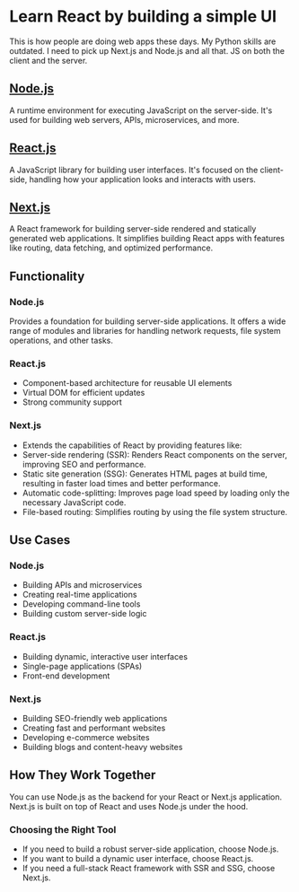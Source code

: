 # Learn React by building a simple UI


This is how people are doing web apps these days. My Python skills are
outdated. I need to pick up Next.js and Node.js and all that. JS on both
the client and the server.

## [Node.js](https://nodejs.org/en)

A runtime environment for executing JavaScript on the server-side. It's used
for building web servers, APIs, microservices, and more.

## [React.js](https://react.dev/)

A JavaScript library for building user interfaces. It's focused on the
client-side, handling how your application looks and interacts with users.

## [Next.js](https://nextjs.org/)

A React framework for building server-side rendered and statically generated
web applications. It simplifies building React apps with features like routing,
data fetching, and optimized performance. 

## Functionality

### Node.js

Provides a foundation for building server-side applications. It offers a wide
range of modules and libraries for handling network requests, file system
operations, and other tasks.

### React.js

* Component-based architecture for reusable UI elements
* Virtual DOM for efficient updates
* Strong community support

### Next.js

* Extends the capabilities of React by providing features like:
* Server-side rendering (SSR): Renders React components on the server, improving SEO and performance.
* Static site generation (SSG): Generates HTML pages at build time, resulting in faster load times and better performance.
* Automatic code-splitting: Improves page load speed by loading only the necessary JavaScript code.
* File-based routing: Simplifies routing by using the file system structure.

## Use Cases

### Node.js

* Building APIs and microservices
* Creating real-time applications
* Developing command-line tools
* Building custom server-side logic

### React.js

* Building dynamic, interactive user interfaces
* Single-page applications (SPAs)
* Front-end development

### Next.js

* Building SEO-friendly web applications
* Creating fast and performant websites
* Developing e-commerce websites
* Building blogs and content-heavy websites

## How They Work Together

You can use Node.js as the backend for your React or Next.js application.
Next.js is built on top of React and uses Node.js under the hood.

### Choosing the Right Tool

* If you need to build a robust server-side application, choose Node.js.
* If you want to build a dynamic user interface, choose React.js.
* If you need a full-stack React framework with SSR and SSG, choose Next.js.
